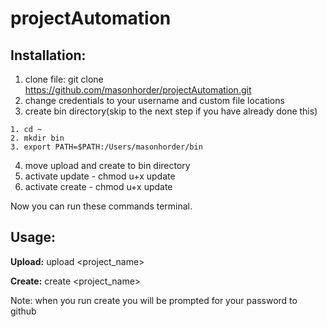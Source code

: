 projectAutomation
=================

## Installation:

  1. clone file: git clone https://github.com/masonhorder/projectAutomation.git
  2. change credentials to your username and custom file locations
  3. create bin directory(skip to the next step if you have already done this)
  
    1. cd ~
    2. mkdir bin
    3. export PATH=$PATH:/Users/masonhorder/bin
  4. move upload and create to bin directory
  5. activate update - chmod u+x update
  6. activate create - chmod u+x update

  Now you can run these commands terminal.


## Usage:
  **Upload:** upload <project_name> <commit message>

  **Create:** create <project_name>

  Note: when you run create you will be prompted for your password to github
